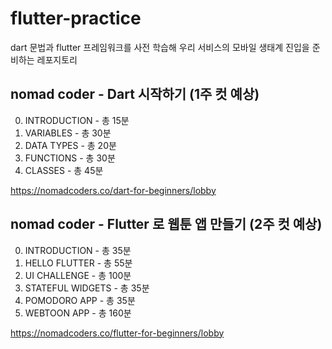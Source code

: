 # flutter-practice

dart 문법과 flutter 프레임워크를 사전 학습해 우리 서비스의 모바일 생태계 진입을 준비하는 레포지토리

## nomad coder - Dart 시작하기 (1주 컷 예상)

0. INTRODUCTION - 총 15분
1. VARIABLES - 총 30분
2. DATA TYPES - 총 20분
3. FUNCTIONS - 총 30분
4. CLASSES - 총 45분

https://nomadcoders.co/dart-for-beginners/lobby

## nomad coder - Flutter 로 웹툰 앱 만들기 (2주 컷 예상)

0. INTRODUCTION - 총 35분
1. HELLO FLUTTER - 총 55분
2. UI CHALLENGE - 총 100분
3. STATEFUL WIDGETS - 총 35분
4. POMODORO APP - 총 35분
5. WEBTOON APP - 총 160분

https://nomadcoders.co/flutter-for-beginners/lobby
